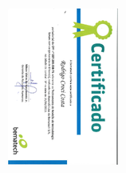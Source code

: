 <h1 align="center">
  <img alt="curso" title="curso" src="2013 - Treinamento Scrum.pdf" width="220px" />
</h1>
